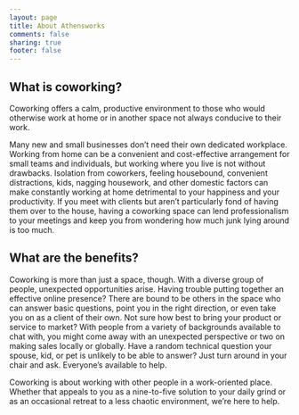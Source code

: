 ```yaml
---
layout: page
title: About Athensworks
comments: false
sharing: true
footer: false
---
```


What is coworking?
------------------
Coworking offers a calm, productive environment to those who would otherwise work at home or in another space not always conducive to their work.

Many new and small businesses don’t need their own dedicated workplace. Working from home can be a convenient and cost-effective arrangement for small teams and individuals, but working where you live is not without drawbacks. Isolation from coworkers, feeling housebound, convenient distractions, kids, nagging housework, and other domestic factors can make constantly working at home detrimental to your happiness and your productivity. If you meet with clients but aren’t particularly fond of having them over to the house, having a coworking space can lend professionalism to your meetings and keep you from wondering how much junk lying around is too much.


What are the benefits?
----------------------
Coworking is more than just a space, though. With a diverse group of people, unexpected opportunities arise. Having trouble putting together an effective online presence? There are bound to be others in the space who can answer basic questions, point you in the right direction, or even take you on as a client of their own. Not sure how best to bring your product or service to market? With people from a variety of backgrounds available to chat with, you might come away with an unexpected perspective or two on making sales locally or globally. Have a random technical question your spouse, kid, or pet is unlikely to be able to answer? Just turn around in your chair and ask. Everyone’s available to help.

Coworking is about working with other people in a work-oriented place. Whether that appeals to you as a nine-to-five solution to your daily grind or as an occasional retreat to a less chaotic environment, we’re here to help.
